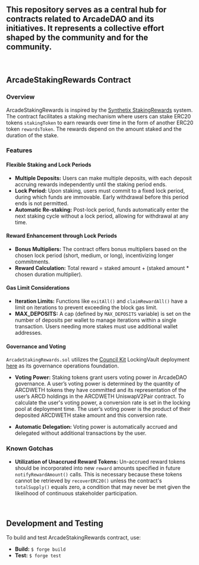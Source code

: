 ## This repository serves as a central hub for contracts related to ArcadeDAO and its initiatives. It represents a collective effort shaped by the community and for the community.

<br>

## ArcadeStakingRewards Contract

### Overview

ArcadeStakingRewards is inspired by the [Synthetix StakingRewards](https://github.com/Synthetixio/synthetix/blob/develop/contracts/StakingRewards.sol) system. The contract facilitates a staking mechanism where users can stake ERC20 tokens `stakingToken` to earn rewards over time in the form of another ERC20 token `rewardsToken`. The rewards depend on the amount staked and the duration of the stake.

### Features

#### Flexible Staking and Lock Periods

- **Multiple Deposits:** Users can make multiple deposits, with each deposit accruing rewards independently until the staking period ends.
- **Lock Period:** Upon staking, users must commit to a fixed lock period, during which funds are immovable. Early withdrawal before this period ends is not permitted.
- **Automatic Re-staking:** Post-lock period, funds automatically enter the next staking cycle without a lock period, allowing for withdrawal at any time.

#### Reward Enhancement through Lock Periods

- **Bonus Multipliers:** The contract offers bonus multipliers based on the chosen lock period (short, medium, or long), incentivizing longer commitments.
- **Reward Calculation:** Total reward = staked amount + (staked amount * chosen duration multiplier).

#### Gas Limit Considerations

- **Iteration Limits:** Functions like `exitAll()` and `claimRewardAll()` have a limit on iterations to prevent exceeding the block gas limit.
- **MAX_DEPOSITS:** A cap (defined by `MAX_DEPOSITS` variable) is set on the number of deposits per wallet to manage iterations within a single transaction. Users needing more stakes must use additional wallet addresses.

#### Governance and Voting

`ArcadeStakingRewards.sol` utilizes the [Council Kit](https://github.com/delvtech/council-kit/wiki/Voting-Vaults-Overview) LockingVault deployment [here](https://etherscan.io/address/0x7a58784063D41cb78FBd30d271F047F0b9156d6e#code) as its governance operations foundation.

- **Voting Power:** Staking tokens grant users voting power in ArcadeDAO governance. A user’s voting power is determined by the quantity of ARCDWETH tokens they have committed and its representation of the user’s ARCD holdings in the ARCDWETH UniswapV2Pair contract.  To calculate the user's voting power, a conversion rate is set in the locking pool at deployment time. The user’s voting power is the product of their deposited ARCDWETH stake amount and this conversion rate.

- **Automatic Delegation:** Voting power is automatically accrued and delegated without additional transactions by the user.

### Known Gotchas

- **Utilization of Unaccrued Reward Tokens:** Un-accrued reward tokens should be incorporated into new `reward` amounts specified in future `notifyRewardAmount()` calls. This is necessary because these tokens cannot be retrieved by `recoverERC20()` unless the contract's `totalSupply()` equals zero, a condition that may never be met given the likelihood of continuous stakeholder participation.


<br>


## Development and Testing

To build and test ArcadeStakingRewards contract, use:

- **Build:** `$ forge build`
- **Test:** `$ forge test`